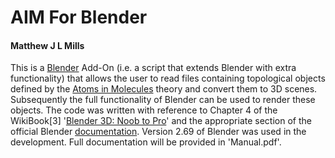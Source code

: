 # AIM For Blender
#### Matthew J L Mills

This is a [Blender](http://www.blender.org) Add-On (i.e. a script that extends Blender with extra functionality) that allows the user to read files containing topological objects defined by the [Atoms in Molecules](http://www.chemistry.mcmaster.ca/bader/) theory and convert them to 3D scenes. Subsequently the full functionality of Blender can be used to render these objects.
The code was written with reference to Chapter 4 of the WikiBook[3] '[Blender 3D: Noob to Pro](http://en.wikibooks.org/wiki/Blender_3D:_Noob_to_Pro#Table_of_Contents/)' and the appropriate section of the official Blender [documentation](http://wiki.blender.org/index.php/Doc:2.6/Manual/Extensions/). Version 2.69 of Blender was used in the development.
Full documentation will be provided in 'Manual.pdf'.
